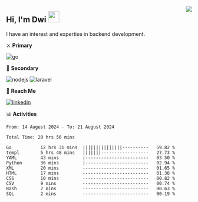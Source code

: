 [<img src="https://komarev.com/ghpvc/?username=masred&color=green&style=flat-square&label=Profile+Views" align="right">](github.com/masred)

## Hi, I'm Dwi <img src="https://raw.githubusercontent.com/MartinHeinz/MartinHeinz/master/wave.gif" width="30px">

I have an interest and expertise in backend development.

⚔️ **Primary**

![go](https://img.shields.io/badge/---?logo=go&label=Golang&style=social)

🔪 **Secondary**

![nodejs](https://img.shields.io/badge/---?logo=node.js&label=Node.js&style=social&logoColor=green)
![laravel](https://img.shields.io/badge/---?logo=laravel&label=Laravel&style=social)

🔗 **Reach Me**

[![linkedin](https://img.shields.io/badge/---?logo=linkedin&label=LinkedIn&style=social)](https://linkedin.com/in/dwifitriyanto)

📊 **Activities**

<!--START_SECTION:waka-->

```all_time
From: 14 August 2024 - To: 21 August 2024

Total Time: 20 hrs 56 mins

Go           12 hrs 31 mins  |||||||||||||||----------   59.82 %
templ        5 hrs 48 mins   |||||||------------------   27.73 %
YAML         43 mins         |------------------------   03.50 %
Python       36 mins         |------------------------   02.94 %
XML          20 mins         -------------------------   01.65 %
HTML         17 mins         -------------------------   01.38 %
CSS          10 mins         -------------------------   00.82 %
CSV          9 mins          -------------------------   00.74 %
Bash         7 mins          -------------------------   00.63 %
SQL          2 mins          -------------------------   00.19 %
```

<!--END_SECTION:waka-->
